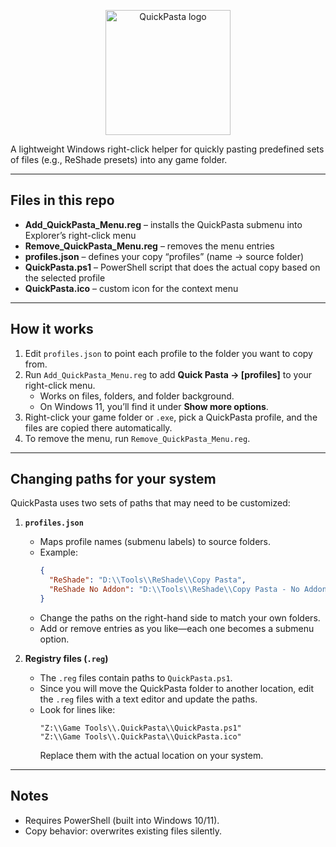 <p align="center">
  <img src="https://i.imgur.com/B8cPgXy.png" alt="QuickPasta logo" width="200"/>
</p>

A lightweight Windows right-click helper for quickly pasting predefined sets of files (e.g., ReShade presets) into any game folder.

---

## Files in this repo
- **Add_QuickPasta_Menu.reg** – installs the QuickPasta submenu into Explorer’s right-click menu  
- **Remove_QuickPasta_Menu.reg** – removes the menu entries  
- **profiles.json** – defines your copy “profiles” (name → source folder)  
- **QuickPasta.ps1** – PowerShell script that does the actual copy based on the selected profile  
- **QuickPasta.ico** – custom icon for the context menu  

---

## How it works
1. Edit `profiles.json` to point each profile to the folder you want to copy from.  
2. Run `Add_QuickPasta_Menu.reg` to add **Quick Pasta → [profiles]** to your right-click menu.  
   - Works on files, folders, and folder background.  
   - On Windows 11, you’ll find it under **Show more options**.  
3. Right-click your game folder or `.exe`, pick a QuickPasta profile, and the files are copied there automatically.  
4. To remove the menu, run `Remove_QuickPasta_Menu.reg`.  

---

## Changing paths for your system
QuickPasta uses two sets of paths that may need to be customized:

1. **`profiles.json`**  
   - Maps profile names (submenu labels) to source folders.  
   - Example:
     ```json
     {
       "ReShade": "D:\\Tools\\ReShade\\Copy Pasta",
       "ReShade No Addon": "D:\\Tools\\ReShade\\Copy Pasta - No Addon"
     }
     ```
   - Change the paths on the right-hand side to match your own folders.  
   - Add or remove entries as you like—each one becomes a submenu option.  

2. **Registry files (`.reg`)**  
   - The `.reg` files contain paths to `QuickPasta.ps1`.  
   - Since you will move the QuickPasta folder to another location, edit the `.reg` files with a text editor and update the paths.  
   - Look for lines like:
     ```
     "Z:\\Game Tools\\.QuickPasta\\QuickPasta.ps1"
     "Z:\\Game Tools\\.QuickPasta\\QuickPasta.ico"
     ```
     Replace them with the actual location on your system.  

---

## Notes
- Requires PowerShell (built into Windows 10/11).  
- Copy behavior: overwrites existing files silently.  
